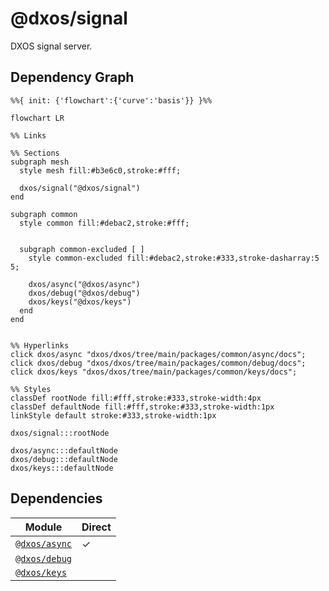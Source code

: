 # @dxos/signal

DXOS signal server.

## Dependency Graph

```mermaid
%%{ init: {'flowchart':{'curve':'basis'}} }%%

flowchart LR

%% Links

%% Sections
subgraph mesh
  style mesh fill:#b3e6c0,stroke:#fff;

  dxos/signal("@dxos/signal")
end

subgraph common
  style common fill:#debac2,stroke:#fff;


  subgraph common-excluded [ ]
    style common-excluded fill:#debac2,stroke:#333,stroke-dasharray:5 5;

    dxos/async("@dxos/async")
    dxos/debug("@dxos/debug")
    dxos/keys("@dxos/keys")
  end
end


%% Hyperlinks
click dxos/async "dxos/dxos/tree/main/packages/common/async/docs";
click dxos/debug "dxos/dxos/tree/main/packages/common/debug/docs";
click dxos/keys "dxos/dxos/tree/main/packages/common/keys/docs";

%% Styles
classDef rootNode fill:#fff,stroke:#333,stroke-width:4px
classDef defaultNode fill:#fff,stroke:#333,stroke-width:1px
linkStyle default stroke:#333,stroke-width:1px

dxos/signal:::rootNode

dxos/async:::defaultNode
dxos/debug:::defaultNode
dxos/keys:::defaultNode
```

## Dependencies

| Module | Direct |
|---|---|
| [`@dxos/async`](../../../common/async/docs/README.md) | &check; |
| [`@dxos/debug`](../../../common/debug/docs/README.md) |  |
| [`@dxos/keys`](../../../common/keys/docs/README.md) |  |
